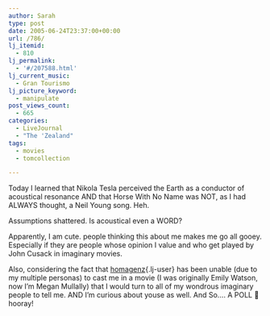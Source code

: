 ```yaml
---
author: Sarah
type: post
date: 2005-06-24T23:37:00+00:00
url: /786/
lj_itemid:
  - 810
lj_permalink:
  - '#/207588.html'
lj_current_music:
  - Gran Tourismo
lj_picture_keyword:
  - manipulate
post_views_count:
  - 665
categories:
  - LiveJournal
  - "The 'Zealand"
tags:
  - movies
  - tomcollection

---
```

Today I learned that Nikola Tesla perceived the Earth as a conductor of acoustical resonance AND that Horse With No Name was NOT, as I had ALWAYS thought, a Neil Young song. Heh.

Assumptions shattered. Is acoustical even a WORD?

Apparently, I am cute. people thinking this about me makes me go all gooey. Especially if they are people whose opinion I value and who get played by John Cusack in imaginary movies.

Also, considering the fact that [homagenz][1]{.lj-user} has been unable (due to my multiple personas) to cast me in a movie (I was originally Emily Watson, now I&#8217;m Megan Mullally) that I would turn to all of my wondrous imaginary people to tell me. AND I&#8217;m curious about youse as well. And So&#8230;. A POLL 🙂 hooray!

&nbsp;

 [1]: http://homagenz.livejournal.com/